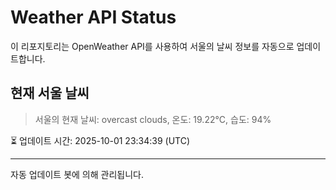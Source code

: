 
# Weather API Status

이 리포지토리는 OpenWeather API를 사용하여 서울의 날씨 정보를 자동으로 업데이트합니다.

## 현재 서울 날씨
> 서울의 현재 날씨: overcast clouds, 온도: 19.22°C, 습도: 94%

⏳ 업데이트 시간: 2025-10-01 23:34:39 (UTC)

---
자동 업데이트 봇에 의해 관리됩니다.
